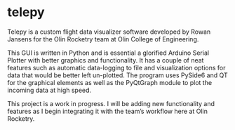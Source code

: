 # telepy

Telepy is a custom flight data visualizer software developed by Rowan Jansens for the Olin Rocketry team at Olin College of Engineering.

This GUI is written in Python and is essential a glorified Arduino Serial Plotter with better graphics and functionality.
It has a couple of neat features such as automatic data-logging to file and visualization options for data that would be better left un-plotted.
The program uses PySide6 and QT for the graphical elements as well as the PyQtGraph module to plot the incoming data at high speed.

This project is a work in progress. I will be adding new functionality and features as I begin integrating it with the team’s workflow here at Olin Rocketry.
